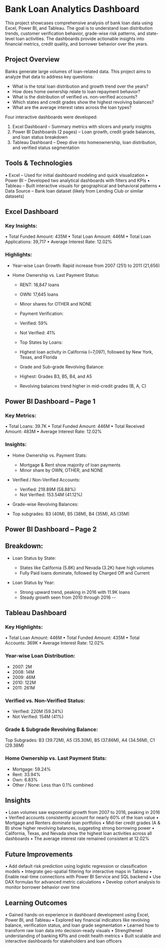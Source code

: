 
# Bank Loan Analytics Dashboard
This project showcases comprehensive analysis of bank loan data using Excel, Power BI, and Tableau. The goal is to understand loan distribution trends, customer verification behavior, grade-wise risk patterns, and state-level loan activities. The dashboards provide actionable insights into financial metrics, credit quality, and borrower behavior over the years.

## Project Overview

Banks generate large volumes of loan-related data. This project aims to analyze that data to address key questions:
* What is the total loan distribution and growth trend over the years?
* How does home ownership relate to loan repayment behavior?
* What is the distribution of verified vs. non-verified accounts?
* Which states and credit grades show the highest revolving balances?
* What are the average interest rates across the loan types?

Four interactive dashboards were developed:

1. Excel Dashboard – Summary metrics with slicers and yearly insights
2. Power BI Dashboards (2 pages) – Loan growth, credit grade balances, and loan status breakdown
3. Tableau Dashboard – Deep dive into homeownership, loan distribution, and verified status segmentation

## Tools & Technologies
• Excel – Used for initial dashboard modeling and quick visualization
• Power BI – Developed two analytical dashboards with filters and KPIs
• Tableau – Built interactive visuals for geographical and behavioral patterns
• Data Source – Bank loan dataset (likely from Lending Club or similar datasets)

## Excel Dashboard

### Key Insights:
• Total Funded Amount: 435M
• Total Loan Amount: 446M
• Total Loan Applications: 39,717
• Average Interest Rate: 12.02%

### Highlights:
* Year-wise Loan Growth: Rapid increase from 2007 (251) to 2011 (21,656)
* Home Ownership vs. Last Payment Status:

  * RENT: 18,847 loans
  * OWN: 17,645 loans
  * Minor shares for OTHER and NONE
  * Payment Verification:

  * Verified: 59%
  * Not Verified: 41%
  * Top States by Loans:

  * Highest loan activity in California (\~7,097), followed by New York, Texas, and Florida
  * Grade and Sub-grade Revolving Balance:
  * Highest: Grades B3, B5, B4, and A5
  * Revolving balances trend higher in mid-credit grades (B, A, C)

## Power BI Dashboard – Page 1

### Key Metrics:
• Total Loans: 39.7K
• Total Funded Amount: 446M
• Total Received Amount: 483M
• Average Interest Rate: 12.02%

### Insights:
* Home Ownership vs. Payment Stats:
  * Mortgage & Rent show majority of loan payments
  * Minor share by OWN, OTHER, and NONE
* Verified / Non-Verified Accounts:
  * Verified: 219.89M (58.88%)
  * Not Verified: 153.54M (41.12%)
* Grade-wise Revolving Balances:

 * Top subgrades: B3 (40M), B5 (38M), B4 (35M), A5 (35M)
## Power BI Dashboard – Page 2
## Breakdown:
* Loan Status by State:
  * States like California (5.8K) and Nevada (3.2K) have high volumes
  * Fully Paid loans dominate, followed by Charged Off and Current
* Loan Status by Year:

  * Strong upward trend, peaking in 2016 with 11.9K loans
  * Steady growth seen from 2010 through 2016
--
## Tableau Dashboard

### Key Highlights:
• Total Loan Amount: 446M
• Total Funded Amount: 435M
• Total Accounts: 369K
• Average Interest Rate: 12.02%

### Year-wise Loan Distribution:
* 2007: 2M
* 2008: 14M
* 2009: 46M
* 2010: 122M
* 2011: 261M

### Verified vs. Non-Verified Status:
* Verified: 220M (59.24%)
* Not Verified: 154M (41%)

### Grade & Subgrade Revolving Balance:
 Top Subgrades:
 B3 (39.72M), A5 (35.30M), B5 (37.86M), A4 (34.56M), C1 (29.38M)

### Home Ownership vs. Last Payment Stats:
* Mortgage: 59.24%
* Rent: 33.94%
* Own: 6.83%
* Other / None: Less than 0.1% combined

## Insights
• Loan volumes saw exponential growth from 2007 to 2016, peaking in 2016
• Verified accounts consistently account for nearly 60% of the loan value
• Mortgage and Renters dominate loan portfolios
• Mid-tier credit grades (A & B) show higher revolving balances, suggesting strong borrowing power
• California, Texas, and Nevada show the highest loan activities across all dashboards
• The average interest rate remained consistent at 12.02%

## Future Improvements
• Add default risk prediction using logistic regression or classification models
• Integrate geo-spatial filtering for interactive maps in Tableau
• Enable real-time connections with Power BI Service and SQL backend
• Use DAX formulas for advanced metric calculations
• Develop cohort analysis to monitor borrower behavior over time

## Learning Outcomes
• Gained hands-on experience in dashboard development using Excel, Power BI, and Tableau
• Explored key financial indicators like revolving balance, verification status, and loan grade segmentation
• Learned how to transform raw loan data into decision-ready visuals
• Strengthened understanding of banking KPIs and credit health metrics
• Built scalable and interactive dashboards for stakeholders and loan officers
